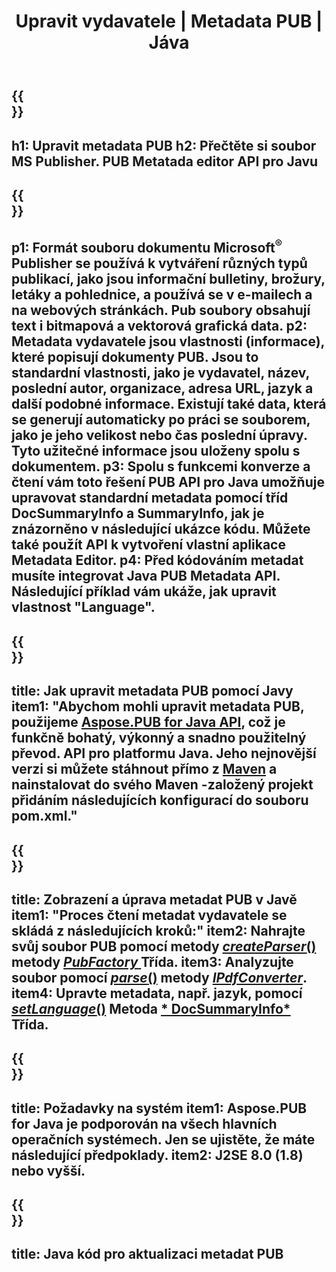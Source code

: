 ﻿---
translation: true
template: /_templates/metadata-java.md
title: Upravit vydavatele | Metadata PUB | Jáva
description: Číst metadata souborů vydavatele pomocí řešení PUB Java API pro různé platformy. On-premise Java API vám poskytuje přístup k vlastnostem SummaryInfo a DocSummaryInfo.
url: /java/metadata/pub/
metakeywords: upravit metadata pub java, metadata pub file java, editor metadat vydavatele java, read pub file metadata java, read pub metadata java
family: pub
platformtag: java
feature: metadata
aliases: /java/metadata/
---

{{<section banner>}}
---
h1: Upravit metadata PUB
h2: Přečtěte si soubor MS Publisher. PUB Metatada editor API pro Javu
---

{{<section overview>}}
---
p1: Formát souboru dokumentu Microsoft<sup>®</sup> Publisher se používá k vytváření různých typů publikací, jako jsou informační bulletiny, brožury, letáky a pohlednice, a používá se v e-mailech a na webových stránkách. Pub soubory obsahují text i bitmapová a vektorová grafická data.
p2: Metadata vydavatele jsou vlastnosti (informace), které popisují dokumenty PUB. Jsou to standardní vlastnosti, jako je vydavatel, název, poslední autor, organizace, adresa URL, jazyk a další podobné informace. Existují také data, která se generují automaticky po práci se souborem, jako je jeho velikost nebo čas poslední úpravy. Tyto užitečné informace jsou uloženy spolu s dokumentem.
p3: Spolu s funkcemi konverze a čtení vám toto řešení PUB API pro Java umožňuje upravovat standardní metadata pomocí tříd DocSummaryInfo a SummaryInfo, jak je znázorněno v následující ukázce kódu. Můžete také použít API k vytvoření vlastní aplikace Metadata Editor.
p4: Před kódováním metadat musíte integrovat Java PUB Metadata API. Následující příklad vám ukáže, jak upravit vlastnost "Language".
---

{{<section widget>}}
---
title: Jak upravit metadata PUB pomocí Javy
item1: "Abychom mohli upravit metadata PUB, použijeme [Aspose.PUB for Java API](https://products.aspose.com/pub/java), což je funkčně bohatý, výkonný a snadno použitelný převod. API pro platformu Java. Jeho nejnovější verzi si můžete stáhnout přímo z [Maven](https://repository.aspose.com/webapp/#/artifacts/browse/tree/General/repo/com/aspose/aspose-pub) a nainstalovat do svého Maven -založený projekt přidáním následujících konfigurací do souboru pom.xml."
---

{{<section feature1>}}
---
title: Zobrazení a úprava metadat PUB v Javě
item1: "Proces čtení metadat vydavatele se skládá z následujících kroků:"
item2: Nahrajte svůj soubor PUB pomocí metody [*createParser*()](https://apireference.aspose.com/pub/java/com.aspose.pub/PubFactory#createParser-java.lang.String-) metody [*PubFactory* ](https://apireference.aspose.com/pub/java/com.aspose.pub/PubFactory) Třída.
item3: Analyzujte soubor pomocí [*parse*()](https://apireference.aspose.com/pub/java/com.aspose.pub/IPubParser#parse--) metody [*IPdfConverter*](https://apireferenceRozhraní.aspose.com/pub/java/com.aspose.pub/IPubParser).
item4: Upravte metadata, např. jazyk, pomocí [*setLanguage*()](https://apireference.aspose.com/pub/java/com.aspose.pub/DocSummaryInfo#setLanguage-java.lang.String-) Metoda [* DocSummaryInfo*](https://apireference.aspose.com/pub/java/com.aspose.pub/DocSummaryInfo) Třída.
---

{{<section feature2>}}
---
title: Požadavky na systém
item1: Aspose.PUB for Java je podporován na všech hlavních operačních systémech. Jen se ujistěte, že máte následující předpoklady.
item2: J2SE 8.0 (1.8) nebo vyšší.
---

{{<section codeexample>}}
---
title: Java kód pro aktualizaci metadat PUB
---